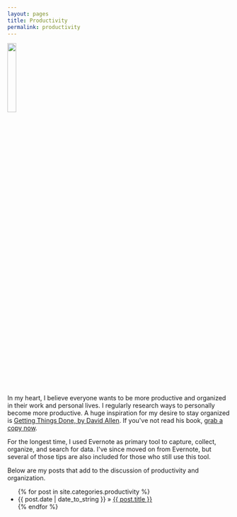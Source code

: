```yaml
---
layout: pages
title: Productivity
permalink: productivity
---
```


<img class="category" src="/images/design/productivity.svg" width="20%" />

In my heart, I believe everyone wants to be more productive and organized in their work and personal lives. I regularly research ways to personally become more productive. A huge inspiration for my desire to stay organized is [Getting Things Done, by David Allen](https://amzn.to/2OyOPyZ). If you've not read his book, [grab a copy now](https://amzn.to/2DperHV).

For the longest time, I used Evernote as primary tool to capture, collect, organize, and search for data. I've since moved on from Evernote, but several of those tips are also included for those who still use this tool.

Below are my posts that add to the discussion of productivity and organization.

<ul id="blog-posts" class="posts">
{% for post in site.categories.productivity %}
    <li><span>{{ post.date | date_to_string }} &raquo; </span><a href="{{ post.url }}">{{ post.title }}</a></li>
{% endfor %}
</ul>
